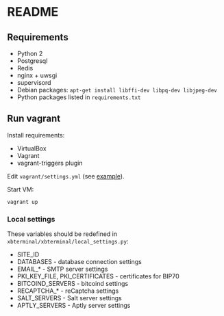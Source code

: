 # README

## Requirements

* Python 2
* Postgresql
* Redis
* nginx + uwsgi
* supervisord
* Debian packages: `apt-get install libffi-dev libpq-dev libjpeg-dev`
* Python packages listed in `requirements.txt`

## Run vagrant

Install requirements:

* VirtualBox
* Vagrant
* vagrant-triggers plugin

Edit `vagrant/settings.yml` (see [example](vagrant/default_settings.yml)).

Start VM:

```
vagrant up
```

### Local settings

These variables should be redefined in `xbterminal/xbterminal/local_settings.py`:

* SITE_ID
* DATABASES - database connection settings
* EMAIL_* - SMTP server settings
* PKI_KEY_FILE, PKI_CERTIFICATES - certificates for BIP70
* BITCOIND_SERVERS - bitcoind settings
* RECAPTCHA_* - reCaptcha settings
* SALT_SERVERS - Salt server settings
* APTLY_SERVERS - Aptly server settings
